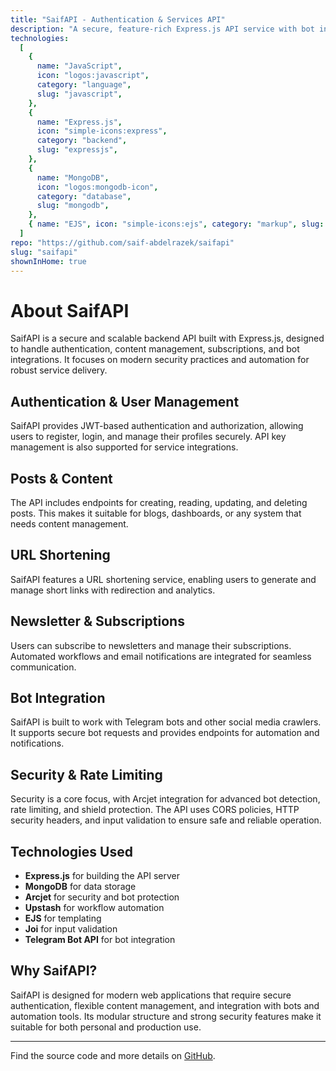 ```yaml
---
title: "SaifAPI - Authentication & Services API"
description: "A secure, feature-rich Express.js API service with bot integration, modern security, and rate limiting."
technologies:
  [
    {
      name: "JavaScript",
      icon: "logos:javascript",
      category: "language",
      slug: "javascript",
    },
    {
      name: "Express.js",
      icon: "simple-icons:express",
      category: "backend",
      slug: "expressjs",
    },
    {
      name: "MongoDB",
      icon: "logos:mongodb-icon",
      category: "database",
      slug: "mongodb",
    },
    { name: "EJS", icon: "simple-icons:ejs", category: "markup", slug: "ejs" },
  ]
repo: "https://github.com/saif-abdelrazek/saifapi"
slug: "saifapi"
shownInHome: true
---
```


# About SaifAPI

SaifAPI is a secure and scalable backend API built with Express.js, designed to handle authentication, content management, subscriptions, and bot integrations. It focuses on modern security practices and automation for robust service delivery.

## Authentication & User Management

SaifAPI provides JWT-based authentication and authorization, allowing users to register, login, and manage their profiles securely. API key management is also supported for service integrations.

## Posts & Content

The API includes endpoints for creating, reading, updating, and deleting posts. This makes it suitable for blogs, dashboards, or any system that needs content management.

## URL Shortening

SaifAPI features a URL shortening service, enabling users to generate and manage short links with redirection and analytics.

## Newsletter & Subscriptions

Users can subscribe to newsletters and manage their subscriptions. Automated workflows and email notifications are integrated for seamless communication.

## Bot Integration

SaifAPI is built to work with Telegram bots and other social media crawlers. It supports secure bot requests and provides endpoints for automation and notifications.

## Security & Rate Limiting

Security is a core focus, with Arcjet integration for advanced bot detection, rate limiting, and shield protection. The API uses CORS policies, HTTP security headers, and input validation to ensure safe and reliable operation.

## Technologies Used

- **Express.js** for building the API server
- **MongoDB** for data storage
- **Arcjet** for security and bot protection
- **Upstash** for workflow automation
- **EJS** for templating
- **Joi** for input validation
- **Telegram Bot API** for bot integration

## Why SaifAPI?

SaifAPI is designed for modern web applications that require secure authentication, flexible content management, and integration with bots and automation tools. Its modular structure and strong security features make it suitable for both personal and production use.

---

Find the source code and more details on [GitHub](https://github.com/saif-abdelrazek/saifapi).
